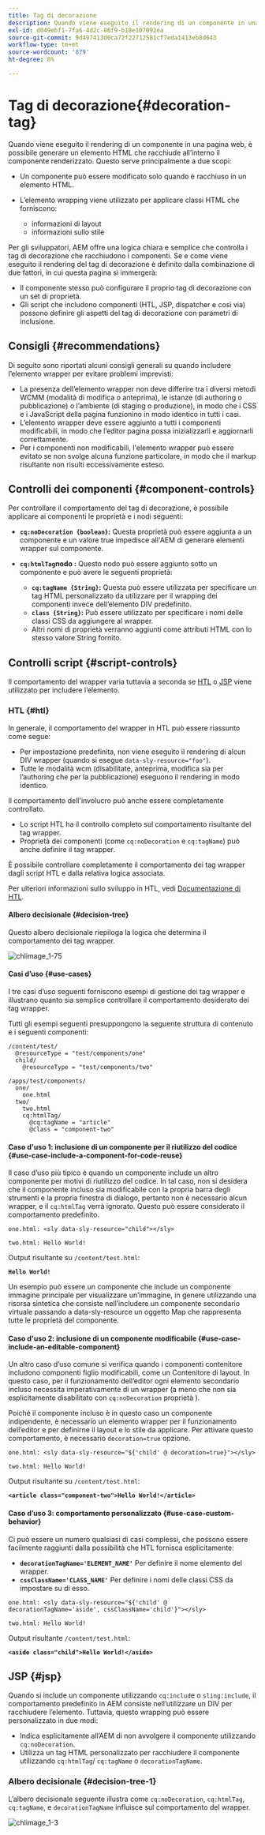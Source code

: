 ```yaml
---
title: Tag di decorazione
description: Quando viene eseguito il rendering di un componente in una pagina web, è possibile generare un elemento HTML che racchiude all’interno il componente renderizzato. AEM offre agli sviluppatori una logica chiara e semplice che controlla i tag di decorazione che racchiudono i componenti.
exl-id: d049ebf1-7fa6-4d2c-86f9-b18e107092ea
source-git-commit: 9d497413d0ca72f22712581cf7eda1413eb8d643
workflow-type: tm+mt
source-wordcount: '879'
ht-degree: 8%

---
```


# Tag di decorazione{#decoration-tag}

Quando viene eseguito il rendering di un componente in una pagina web, è possibile generare un elemento HTML che racchiude all’interno il componente renderizzato. Questo serve principalmente a due scopi:

* Un componente può essere modificato solo quando è racchiuso in un elemento HTML.
* L’elemento wrapping viene utilizzato per applicare classi HTML che forniscono:

   * informazioni di layout
   * informazioni sullo stile

Per gli sviluppatori, AEM offre una logica chiara e semplice che controlla i tag di decorazione che racchiudono i componenti. Se e come viene eseguito il rendering del tag di decorazione è definito dalla combinazione di due fattori, in cui questa pagina si immergerà:

* Il componente stesso può configurare il proprio tag di decorazione con un set di proprietà.
* Gli script che includono componenti (HTL, JSP, dispatcher e così via) possono definire gli aspetti del tag di decorazione con parametri di inclusione.

## Consigli {#recommendations}

Di seguito sono riportati alcuni consigli generali su quando includere l’elemento wrapper per evitare problemi imprevisti:

* La presenza dell’elemento wrapper non deve differire tra i diversi metodi WCMM (modalità di modifica o anteprima), le istanze (di authoring o pubblicazione) o l’ambiente (di staging o produzione), in modo che i CSS e i JavaScript della pagina funzionino in modo identico in tutti i casi.
* L’elemento wrapper deve essere aggiunto a tutti i componenti modificabili, in modo che l’editor pagina possa inizializzarli e aggiornarli correttamente.
* Per i componenti non modificabili, l&#39;elemento wrapper può essere evitato se non svolge alcuna funzione particolare, in modo che il markup risultante non risulti eccessivamente esteso.

## Controlli dei componenti {#component-controls}

Per controllare il comportamento del tag di decorazione, è possibile applicare ai componenti le proprietà e i nodi seguenti:

* **`cq:noDecoration {boolean}`:** Questa proprietà può essere aggiunta a un componente e un valore true impedisce all&#39;AEM di generare elementi wrapper sul componente.

* **`cq:htmlTag`nodo :** Questo nodo può essere aggiunto sotto un componente e può avere le seguenti proprietà:

   * **`cq:tagName {String}`:** Questa può essere utilizzata per specificare un tag HTML personalizzato da utilizzare per il wrapping dei componenti invece dell’elemento DIV predefinito.
   * **`class {String}`:** Può essere utilizzato per specificare i nomi delle classi CSS da aggiungere al wrapper.
   * Altri nomi di proprietà verranno aggiunti come attributi HTML con lo stesso valore String fornito.

## Controlli script {#script-controls}

Il comportamento del wrapper varia tuttavia a seconda se [HTL](/help/sites-developing/decoration-tag.md#htl) o [JSP](/help/sites-developing/decoration-tag.md#jsp) viene utilizzato per includere l’elemento.

### HTL {#htl}

In generale, il comportamento del wrapper in HTL può essere riassunto come segue:

* Per impostazione predefinita, non viene eseguito il rendering di alcun DIV wrapper (quando si esegue `data-sly-resource="foo"`).
* Tutte le modalità wcm (disabilitate, anteprima, modifica sia per l’authoring che per la pubblicazione) eseguono il rendering in modo identico.

Il comportamento dell&#39;involucro può anche essere completamente controllato.

* Lo script HTL ha il controllo completo sul comportamento risultante del tag wrapper.
* Proprietà dei componenti (come `cq:noDecoration` e `cq:tagName`) può anche definire il tag wrapper.

È possibile controllare completamente il comportamento dei tag wrapper dagli script HTL e dalla relativa logica associata.

Per ulteriori informazioni sullo sviluppo in HTL, vedi [Documentazione di HTL](https://experienceleague.adobe.com/docs/experience-manager-htl/content/overview.html?lang=it).

#### Albero decisionale {#decision-tree}

Questo albero decisionale riepiloga la logica che determina il comportamento dei tag wrapper.

![chlimage_1-75](assets/chlimage_1-75a.png)

#### Casi d’uso {#use-cases}

I tre casi d’uso seguenti forniscono esempi di gestione dei tag wrapper e illustrano quanto sia semplice controllare il comportamento desiderato dei tag wrapper.

Tutti gli esempi seguenti presuppongono la seguente struttura di contenuto e i seguenti componenti:

```
/content/test/
  @resourceType = "test/components/one"
  child/
    @resourceType = "test/components/two"
```

```
/apps/test/components/
  one/
    one.html
  two/
    two.html
    cq:htmlTag/
      @cq:tagName = "article"
      @class = "component-two"
```

#### Caso d&#39;uso 1: inclusione di un componente per il riutilizzo del codice {#use-case-include-a-component-for-code-reuse}

Il caso d’uso più tipico è quando un componente include un altro componente per motivi di riutilizzo del codice. In tal caso, non si desidera che il componente incluso sia modificabile con la propria barra degli strumenti e la propria finestra di dialogo, pertanto non è necessario alcun wrapper, e il `cq:htmlTag` verrà ignorato. Questo può essere considerato il comportamento predefinito.

`one.html: <sly data-sly-resource="child"></sly>`

`two.html: Hello World!`

Output risultante su `/content/test.html`:

**`Hello World!`**

Un esempio può essere un componente che include un componente immagine principale per visualizzare un’immagine, in genere utilizzando una risorsa sintetica che consiste nell’includere un componente secondario virtuale passando a data-sly-resource un oggetto Map che rappresenta tutte le proprietà del componente.

#### Caso d&#39;uso 2: inclusione di un componente modificabile {#use-case-include-an-editable-component}

Un altro caso d’uso comune si verifica quando i componenti contenitore includono componenti figlio modificabili, come un Contenitore di layout. In questo caso, per il funzionamento dell’editor ogni elemento secondario incluso necessita imperativamente di un wrapper (a meno che non sia esplicitamente disabilitato con `cq:noDecoration` proprietà ).

Poiché il componente incluso è in questo caso un componente indipendente, è necessario un elemento wrapper per il funzionamento dell’editor e per definirne il layout e lo stile da applicare. Per attivare questo comportamento, è necessario `decoration=true` opzione.

`one.html: <sly data-sly-resource="${'child' @ decoration=true}"></sly>`

`two.html: Hello World!`

Output risultante su `/content/test.html`:

**`<article class="component-two">Hello World!</article>`**

#### Caso d’uso 3: comportamento personalizzato {#use-case-custom-behavior}

Ci può essere un numero qualsiasi di casi complessi, che possono essere facilmente raggiunti dalla possibilità che HTL fornisca esplicitamente:

* **`decorationTagName='ELEMENT_NAME'`** Per definire il nome elemento del wrapper.
* **`cssClassName='CLASS_NAME'`** Per definire i nomi delle classi CSS da impostare su di esso.

`one.html: <sly data-sly-resource="${'child' @ decorationTagName='aside', cssClassName='child'}"></sly>`

`two.html: Hello World!`

Output risultante `/content/test.html`:

**`<aside class="child">Hello World!</aside>`**

## JSP {#jsp}

Quando si include un componente utilizzando `cq:includ`e o `sling:include`, il comportamento predefinito in AEM consiste nell’utilizzare un DIV per racchiudere l’elemento. Tuttavia, questo wrapping può essere personalizzato in due modi:

* Indica esplicitamente all’AEM di non avvolgere il componente utilizzando `cq:noDecoration`.
* Utilizza un tag HTML personalizzato per racchiudere il componente utilizzando `cq:htmlTag`/ `cq:tagName` o `decorationTagName`.

### Albero decisionale {#decision-tree-1}

L’albero decisionale seguente illustra come `cq:noDecoration`, `cq:htmlTag`, `cq:tagName`, e `decorationTagName` influisce sul comportamento del wrapper.

![chlimage_1-3](assets/chlimage_1-3a.jpeg)
